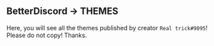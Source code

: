 ## BetterDiscord -> THEMES

Here, you will see all the themes published by creator `Real trick#9095`! Please do not copy! Thanks.

